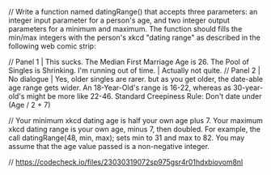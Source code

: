 // Write a function named datingRange() that accepts three parameters: an integer input parameter for a person's age, and two integer output parameters for a minimum and maximum. The function should fills the min/max integers with the person's xkcd "dating range" as described in the following web comic strip:

// Panel 1 | This sucks. The Median First Marriage Age is 26. The Pool of Singles is Shrinking. I'm running out of time. | Actually not quite.
// Panel 2 | No dialogue | Yes, older singles are rarer. but as you get older, the date-able age range gets wider. An 18-Year-Old's range is 16-22, whereas as 30-year-old's might be more like 22-46. Standard Creepiness Rule: Don't date under (Age / 2 + 7)

// Your minimum xkcd dating age is half your own age plus 7. Your maximum xkcd dating range is your own age, minus 7, then doubled. For example, the call datingRange(48, min, max); sets min to 31 and max to 82. You may assume that the age value passed is a non-negative integer.

// https://codecheck.io/files/23030319072sp975gsr4r01hdxbiovom8nl